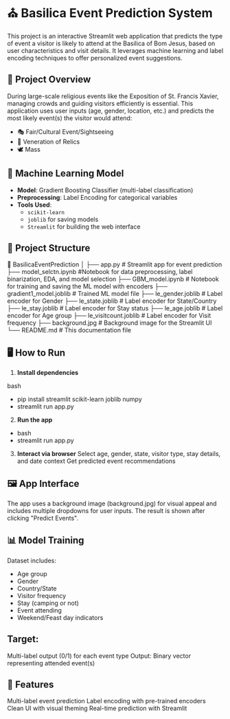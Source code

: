 # ⛪ Basilica Event Prediction System

This project is an interactive Streamlit web application that predicts the type of event a visitor is likely to attend at the Basilica of Bom Jesus, based on user characteristics and visit details. It leverages machine learning and label encoding techniques to offer personalized event suggestions.

## 📌 Project Overview

During large-scale religious events like the Exposition of St. Francis Xavier, managing crowds and guiding visitors efficiently is essential. This application uses user inputs (age, gender, location, etc.) and predicts the most likely event(s) the visitor would attend:

- 🎭 Fair/Cultural Event/Sightseeing
- 🙏 Veneration of Relics
- 🕊️ Mass

## 🧠 Machine Learning Model

- **Model**: Gradient Boosting Classifier (multi-label classification)
- **Preprocessing**: Label Encoding for categorical variables
- **Tools Used**:
  - `scikit-learn`
  - `joblib` for saving models
  - `Streamlit` for building the web interface

## 📁 Project Structure

📂 BasilicaEventPrediction
│
├── app.py # Streamlit app for event prediction
├── model_selctn.ipynb #Notebook for data preprocessing, label binarization, EDA, and model selection
├── GBM_model.ipynb #  Notebook for training and saving the ML model with encoders
├── gradient1_model.joblib # Trained ML model file
├── le_gender.joblib # Label encoder for Gender
├── le_state.joblib # Label encoder for State/Country
├── le_stay.joblib # Label encoder for Stay status
├── le_age.joblib # Label encoder for Age group
├── le_visitcount.joblib # Label encoder for Visit frequency
├── background.jpg # Background image for the Streamlit UI
└── README.md # This documentation file


## 🖥️ How to Run

1. **Install dependencies**

bash
- pip install streamlit scikit-learn joblib numpy
- streamlit run app.py

2. **Run the app**
- bash
- streamlit run app.py

3. **Interact via browser**
Select age, gender, state, visitor type, stay details, and date context
Get predicted event recommendations

## 🖼️ App Interface
The app uses a background image (background.jpg) for visual appeal and includes multiple dropdowns for user inputs. The result is shown after clicking "Predict Events".

## 📊 Model Training
Dataset includes:
- Age group
- Gender
- Country/State
- Visitor frequency
- Stay (camping or not)
- Event attending
- Weekend/Feast day indicators

## Target:
Multi-label output (0/1) for each event type
Output: Binary vector representing attended event(s)

## 🚀 Features
Multi-label event prediction
Label encoding with pre-trained encoders
Clean UI with visual theming
Real-time prediction with Streamlit



